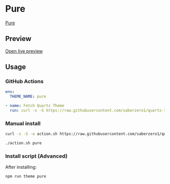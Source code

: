 # Pure

[Pure](#)

## Preview

[Open live preview](https://quartz-themes.github.io/pure/)

## Usage

### GitHub Actions

```yaml
env:
  THEME_NAME: pure
```

```yaml
- name: Fetch Quartz Theme
  run: curl -s -S https://raw.githubusercontent.com/saberzero1/quartz-themes/master/action.sh | bash -s -- $THEME_NAME
```

### Manual install

```bash
curl -s -S -o action.sh https://raw.githubusercontent.com/saberzero1/quartz-themes/master/action.sh

./action.sh pure
```

### Install script (Advanced)

After installing:

```bash
npm run theme pure
```
